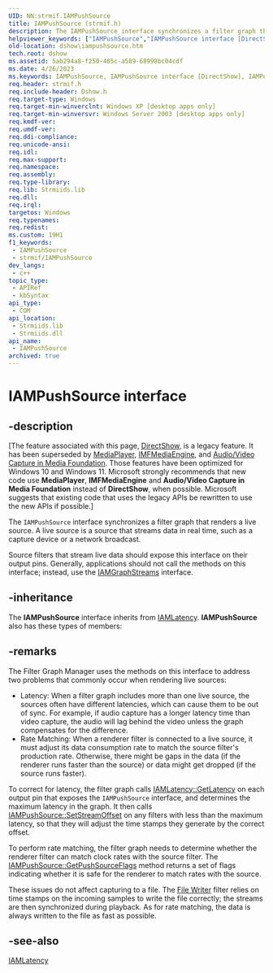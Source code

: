 ```yaml
---
UID: NN:strmif.IAMPushSource
title: IAMPushSource (strmif.h)
description: The IAMPushSource interface synchronizes a filter graph that renders a live source.
helpviewer_keywords: ["IAMPushSource","IAMPushSource interface [DirectShow]","IAMPushSource interface [DirectShow]","described","IAMPushSourceInterface","dshow.iampushsource","strmif/IAMPushSource"]
old-location: dshow\iampushsource.htm
tech.root: dshow
ms.assetid: 5ab294a8-f250-405c-a589-68998bc04cdf
ms.date: 4/26/2023
ms.keywords: IAMPushSource, IAMPushSource interface [DirectShow], IAMPushSource interface [DirectShow],described, IAMPushSourceInterface, dshow.iampushsource, strmif/IAMPushSource
req.header: strmif.h
req.include-header: Dshow.h
req.target-type: Windows
req.target-min-winverclnt: Windows XP [desktop apps only]
req.target-min-winversvr: Windows Server 2003 [desktop apps only]
req.kmdf-ver: 
req.umdf-ver: 
req.ddi-compliance: 
req.unicode-ansi: 
req.idl: 
req.max-support: 
req.namespace: 
req.assembly: 
req.type-library: 
req.lib: Strmiids.lib
req.dll: 
req.irql: 
targetos: Windows
req.typenames: 
req.redist: 
ms.custom: 19H1
f1_keywords:
 - IAMPushSource
 - strmif/IAMPushSource
dev_langs:
 - c++
topic_type:
 - APIRef
 - kbSyntax
api_type:
 - COM
api_location:
 - Strmiids.lib
 - Strmiids.dll
api_name:
 - IAMPushSource
archived: true
---
```


# IAMPushSource interface


## -description

\[The feature associated with this page, [DirectShow](/windows/win32/directshow/directshow), is a legacy feature. It has been superseded by [MediaPlayer](/uwp/api/Windows.Media.Playback.MediaPlayer), [IMFMediaEngine](/windows/win32/api/mfmediaengine/nn-mfmediaengine-imfmediaengine), and [Audio/Video Capture in Media Foundation](/windows/win32/medfound/audio-video-capture-in-media-foundation). Those features have been optimized for Windows 10 and Windows 11. Microsoft strongly recommends that new code use **MediaPlayer**, **IMFMediaEngine** and **Audio/Video Capture in Media Foundation** instead of **DirectShow**, when possible. Microsoft suggests that existing code that uses the legacy APIs be rewritten to use the new APIs if possible.\]

The <code>IAMPushSource</code> interface synchronizes a filter graph that renders a live source. A live source is a source that streams data in real time, such as a capture device or a network broadcast.

Source filters that stream live data should expose this interface on their output pins. Generally, applications should not call the methods on this interface; instead, use the <a href="/windows/desktop/api/strmif/nn-strmif-iamgraphstreams">IAMGraphStreams</a> interface.

## -inheritance

The <b>IAMPushSource</b> interface inherits from <a href="/windows/desktop/api/strmif/nn-strmif-iamlatency">IAMLatency</a>. <b>IAMPushSource</b> also has these types of members:

## -remarks

The Filter Graph Manager uses the methods on this interface to address two problems that commonly occur when rendering live sources:

<ul>
<li>Latency: When a filter graph includes more than one live source, the sources often have different latencies, which can cause them to be out of sync. For example, if audio capture has a longer latency time than video capture, the audio will lag behind the video unless the graph compensates for the difference.</li>
<li>Rate Matching: When a renderer filter is connected to a live source, it must adjust its data consumption rate to match the source filter's production rate. Otherwise, there might be gaps in the data (if the renderer runs faster than the source) or data might get dropped (if the source runs faster).</li>
</ul>
To correct for latency, the filter graph calls <a href="/windows/desktop/api/strmif/nf-strmif-iamlatency-getlatency">IAMLatency::GetLatency</a> on each output pin that exposes the <code>IAMPushSource</code> interface, and determines the maximum latency in the graph. It then calls <a href="/windows/desktop/api/strmif/nf-strmif-iampushsource-setstreamoffset">IAMPushSource::SetStreamOffset</a> on any filters with less than the maximum latency, so that they will adjust the time stamps they generate by the correct offset.

To perform rate matching, the filter graph needs to determine whether the renderer filter can match clock rates with the source filter. The <a href="/windows/desktop/api/strmif/nf-strmif-iampushsource-getpushsourceflags">IAMPushSource::GetPushSourceFlags</a> method returns a set of flags indicating whether it is safe for the renderer to match rates with the source.

These issues do not affect capturing to a file. The <a href="/windows/desktop/DirectShow/file-writer-filter">File Writer</a> filter relies on time stamps on the incoming samples to write the file correctly; the streams are then synchronized during playback. As for rate matching, the data is always written to the file as fast as possible.

## -see-also

<a href="/windows/desktop/api/strmif/nn-strmif-iamlatency">IAMLatency</a>
